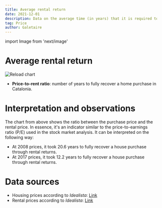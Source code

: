 ```yaml
---
title: Average rental return
date: 2021-12-01
description: Data on the average time (in years) that it is required to recover a house purchase through rental. An indicator similar to the price-to-earnings ratio (P/E).
tag: Price
author: Galetaire
---
```


import Image from 'next/image'

# Average rental return

![Reload chart](/images/rent.png)

- **Price-to-rent ratio**: number of years to fully recover a home purchase in Catalonia.

# Interpretation and observations

The chart from above shows the ratio between the purchase price and the rental price. In essence, it's an indicator similar to the price-to-earnings ratio (P/E) used in the stock market analysis. It can be interpreted on the following way:

- At 2008 prices, it took 20.6 years to fully recover a house purchase through rental returns.
- At 2017 prices, it took 12.2 years to fully recover a house purchase through rental returns.

# Data sources

- Housing prices according to _Idealista_: [Link](https://www.idealista.com/sala-de-prensa/informes-precio-vivienda)
- Rental prices according to _Idealista_: [Link](https://www.idealista.com/sala-de-prensa/informes-precio-vivienda/alquiler/)
